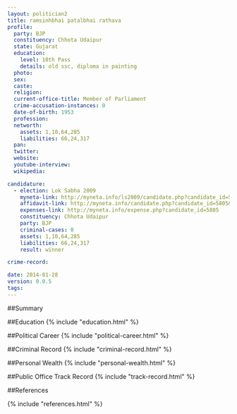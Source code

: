 ```yaml
---
layout: politician2
title: ramsinhbhai patalbhai rathava
profile: 
  party: BJP
  constituency: Chhota Udaipur
  state: Gujarat
  education: 
    level: 10th Pass
    details: old ssc, diploma in painting
  photo: 
  sex: 
  caste: 
  religion: 
  current-office-title: Member of Parliament
  crime-accusation-instances: 0
  date-of-birth: 1953
  profession: 
  networth: 
    assets: 1,10,64,285
    liabilities: 66,24,317
  pan: 
  twitter: 
  website: 
  youtube-interview: 
  wikipedia: 

candidature: 
  - election: Lok Sabha 2009
    myneta-link: http://myneta.info/ls2009/candidate.php?candidate_id=5805
    affidavit-link: http://myneta.info/candidate.php?candidate_id=5805&scan=original
    expenses-link: http://myneta.info/expense.php?candidate_id=5805
    constituency: Chhota Udaipur 
    party: BJP
    criminal-cases: 0
    assets: 1,10,64,285
    liabilities: 66,24,317
    result: winner 

crime-record: 

date: 2014-01-28
version: 0.0.5
tags: 
---
```

##Summary


##Education
{% include "education.html" %}


##Political Career
{% include "political-career.html" %}


##Criminal Record
{% include "criminal-record.html" %}


##Personal Wealth
{% include "personal-wealth.html" %}


##Public Office Track Record
{% include "track-record.html" %}


##References


{% include "references.html" %}
